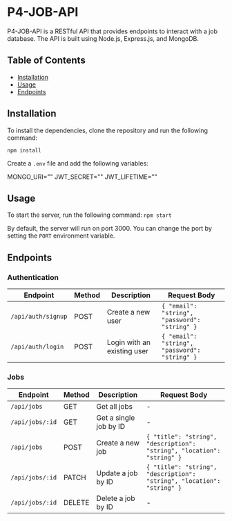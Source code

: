 # P4-JOB-API

P4-JOB-API is a RESTful API that provides endpoints to interact with a job database. The API is built using Node.js, Express.js, and MongoDB.

## Table of Contents

- [Installation](#installation)
- [Usage](#usage)
- [Endpoints](#endpoints)

## Installation

To install the dependencies, clone the repository and run the following command:

`npm install`

Create a `.env` file and add the following variables:

MONGO_URI="<your-mongodb-uri>"
JWT_SECRET="<your-jwt-secret>"
JWT_LIFETIME="<token-expire-time>"

## Usage

To start the server, run the following command:
`npm start`


By default, the server will run on port 3000. You can change the port by setting the `PORT` environment variable.

## Endpoints

### Authentication

| Endpoint         | Method | Description            | Request Body                          |
|------------------|--------|------------------------|---------------------------------------|
| `/api/auth/signup`    | POST   | Create a new user      | `{ "email": "string", "password": "string" }` |
| `/api/auth/login`     | POST   | Login with an existing user | `{ "email": "string", "password": "string" }` |

### Jobs

| Endpoint         | Method | Description            | Request Body                          |
|------------------|--------|------------------------|---------------------------------------|
| `/api/jobs`       | GET    | Get all jobs           | -                                     |
| `/api/jobs/:id`   | GET    | Get a single job by ID | -                                     |
| `/api/jobs`       | POST   | Create a new job       | `{ "title": "string", "description": "string", "location": "string" }` |
| `/api/jobs/:id`   | PATCH    | Update a job by ID     | `{ "title": "string", "description": "string", "location": "string" }` |
| `/api/jobs/:id`   | DELETE | Delete a job by ID     | -                                     |





